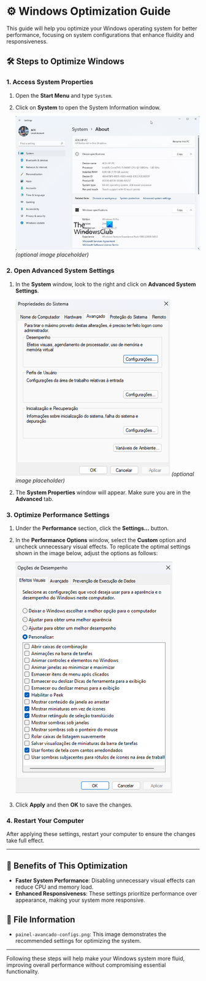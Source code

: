 # ⚙️ Windows Optimization Guide

This guide will help you optimize your Windows operating system for better performance, focusing on system configurations that enhance fluidity and responsiveness.

## 🛠️ Steps to Optimize Windows

### 1. **Access System Properties**

1. Open the **Start Menu** and type `System`.
2. Click on **System** to open the System Information window.
   
   ![System](./images/system-info.jpeg) *(optional image placeholder)*

### 2. **Open Advanced System Settings**

1. In the **System** window, look to the right and click on **Advanced System Settings**.

   ![Advanced Settings](./images/advanced-settings.png) *(optional image placeholder)*

2. The **System Properties** window will appear. Make sure you are in the **Advanced** tab.

### 3. **Optimize Performance Settings**

1. Under the **Performance** section, click the **Settings...** button.

2. In the **Performance Options** window, select the **Custom** option and uncheck unnecessary visual effects. To replicate the optimal settings shown in the image below, adjust the options as follows:

   ![Advanced Panel Configurations](./images/painel-avancado-configs.png)

3. Click **Apply** and then **OK** to save the changes.

### 4. **Restart Your Computer**

After applying these settings, restart your computer to ensure the changes take full effect.

---

## 🎯 Benefits of This Optimization

- **Faster System Performance**: Disabling unnecessary visual effects can reduce CPU and memory load.
- **Enhanced Responsiveness**: These settings prioritize performance over appearance, making your system more responsive.

## 📂 File Information

- `painel-avancado-configs.png`: This image demonstrates the recommended settings for optimizing the system.

---

Following these steps will help make your Windows system more fluid, improving overall performance without compromising essential functionality.
